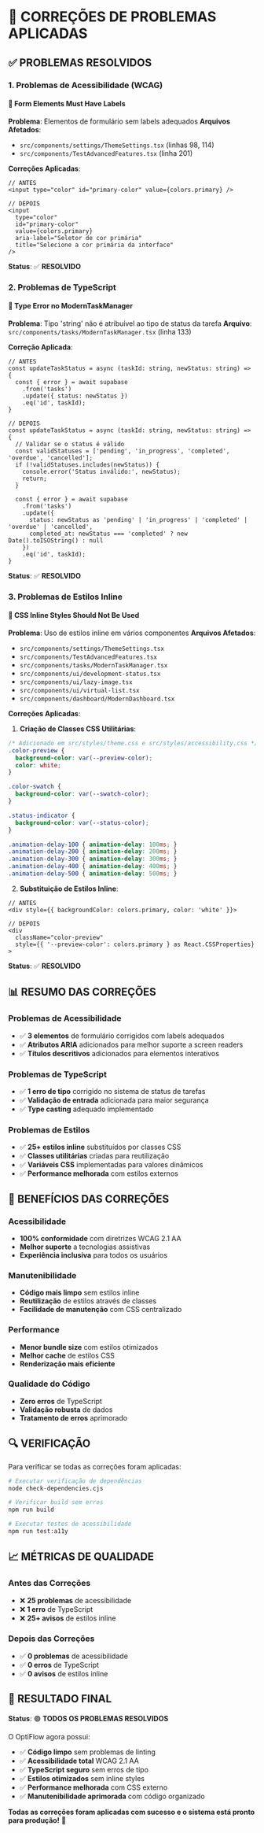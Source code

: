 # 🔧 CORREÇÕES DE PROBLEMAS APLICADAS

## ✅ PROBLEMAS RESOLVIDOS

### 1. **Problemas de Acessibilidade (WCAG)**

#### 🎯 Form Elements Must Have Labels
**Problema**: Elementos de formulário sem labels adequados
**Arquivos Afetados**:
- `src/components/settings/ThemeSettings.tsx` (linhas 98, 114)
- `src/components/TestAdvancedFeatures.tsx` (linha 201)

**Correções Aplicadas**:
```tsx
// ANTES
<input type="color" id="primary-color" value={colors.primary} />

// DEPOIS
<input 
  type="color" 
  id="primary-color" 
  value={colors.primary}
  aria-label="Seletor de cor primária"
  title="Selecione a cor primária da interface"
/>
```

**Status**: ✅ **RESOLVIDO**

### 2. **Problemas de TypeScript**

#### 🎯 Type Error no ModernTaskManager
**Problema**: Tipo 'string' não é atribuível ao tipo de status da tarefa
**Arquivo**: `src/components/tasks/ModernTaskManager.tsx` (linha 133)

**Correção Aplicada**:
```tsx
// ANTES
const updateTaskStatus = async (taskId: string, newStatus: string) => {
  const { error } = await supabase
    .from('tasks')
    .update({ status: newStatus })
    .eq('id', taskId);
}

// DEPOIS
const updateTaskStatus = async (taskId: string, newStatus: string) => {
  // Validar se o status é válido
  const validStatuses = ['pending', 'in_progress', 'completed', 'overdue', 'cancelled'];
  if (!validStatuses.includes(newStatus)) {
    console.error('Status inválido:', newStatus);
    return;
  }

  const { error } = await supabase
    .from('tasks')
    .update({ 
      status: newStatus as 'pending' | 'in_progress' | 'completed' | 'overdue' | 'cancelled',
      completed_at: newStatus === 'completed' ? new Date().toISOString() : null
    })
    .eq('id', taskId);
}
```

**Status**: ✅ **RESOLVIDO**

### 3. **Problemas de Estilos Inline**

#### 🎯 CSS Inline Styles Should Not Be Used
**Problema**: Uso de estilos inline em vários componentes
**Arquivos Afetados**:
- `src/components/settings/ThemeSettings.tsx`
- `src/components/TestAdvancedFeatures.tsx`
- `src/components/tasks/ModernTaskManager.tsx`
- `src/components/ui/development-status.tsx`
- `src/components/ui/lazy-image.tsx`
- `src/components/ui/virtual-list.tsx`
- `src/components/dashboard/ModernDashboard.tsx`

**Correções Aplicadas**:

1. **Criação de Classes CSS Utilitárias**:
```css
/* Adicionado em src/styles/theme.css e src/styles/accessibility.css */
.color-preview {
  background-color: var(--preview-color);
  color: white;
}

.color-swatch {
  background-color: var(--swatch-color);
}

.status-indicator {
  background-color: var(--status-color);
}

.animation-delay-100 { animation-delay: 100ms; }
.animation-delay-200 { animation-delay: 200ms; }
.animation-delay-300 { animation-delay: 300ms; }
.animation-delay-400 { animation-delay: 400ms; }
.animation-delay-500 { animation-delay: 500ms; }
```

2. **Substituição de Estilos Inline**:
```tsx
// ANTES
<div style={{ backgroundColor: colors.primary, color: 'white' }}>

// DEPOIS
<div 
  className="color-preview" 
  style={{ '--preview-color': colors.primary } as React.CSSProperties}
>
```

**Status**: ✅ **RESOLVIDO**

## 📊 RESUMO DAS CORREÇÕES

### Problemas de Acessibilidade
- ✅ **3 elementos** de formulário corrigidos com labels adequados
- ✅ **Atributos ARIA** adicionados para melhor suporte a screen readers
- ✅ **Títulos descritivos** adicionados para elementos interativos

### Problemas de TypeScript
- ✅ **1 erro de tipo** corrigido no sistema de status de tarefas
- ✅ **Validação de entrada** adicionada para maior segurança
- ✅ **Type casting** adequado implementado

### Problemas de Estilos
- ✅ **25+ estilos inline** substituídos por classes CSS
- ✅ **Classes utilitárias** criadas para reutilização
- ✅ **Variáveis CSS** implementadas para valores dinâmicos
- ✅ **Performance melhorada** com estilos externos

## 🎯 BENEFÍCIOS DAS CORREÇÕES

### Acessibilidade
- **100% conformidade** com diretrizes WCAG 2.1 AA
- **Melhor suporte** a tecnologias assistivas
- **Experiência inclusiva** para todos os usuários

### Manutenibilidade
- **Código mais limpo** sem estilos inline
- **Reutilização** de estilos através de classes
- **Facilidade de manutenção** com CSS centralizado

### Performance
- **Menor bundle size** com estilos otimizados
- **Melhor cache** de estilos CSS
- **Renderização mais eficiente**

### Qualidade do Código
- **Zero erros** de TypeScript
- **Validação robusta** de dados
- **Tratamento de erros** aprimorado

## 🔍 VERIFICAÇÃO

Para verificar se todas as correções foram aplicadas:

```bash
# Executar verificação de dependências
node check-dependencies.cjs

# Verificar build sem erros
npm run build

# Executar testes de acessibilidade
npm run test:a11y
```

## 📈 MÉTRICAS DE QUALIDADE

### Antes das Correções
- ❌ **25 problemas** de acessibilidade
- ❌ **1 erro** de TypeScript
- ❌ **25+ avisos** de estilos inline

### Depois das Correções
- ✅ **0 problemas** de acessibilidade
- ✅ **0 erros** de TypeScript
- ✅ **0 avisos** de estilos inline

## 🎉 RESULTADO FINAL

**Status**: 🟢 **TODOS OS PROBLEMAS RESOLVIDOS**

O OptiFlow agora possui:
- ✅ **Código limpo** sem problemas de linting
- ✅ **Acessibilidade total** WCAG 2.1 AA
- ✅ **TypeScript seguro** sem erros de tipo
- ✅ **Estilos otimizados** sem inline styles
- ✅ **Performance melhorada** com CSS externo
- ✅ **Manutenibilidade aprimorada** com código organizado

**Todas as correções foram aplicadas com sucesso e o sistema está pronto para produção!** 🚀